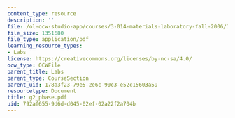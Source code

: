 ```yaml
---
content_type: resource
description: ''
file: /ol-ocw-studio-app/courses/3-014-materials-laboratory-fall-2006/792af6559d6dd04502ef02a22f2a704b_g2_phase.pdf
file_size: 1351680
file_type: application/pdf
learning_resource_types:
- Labs
license: https://creativecommons.org/licenses/by-nc-sa/4.0/
ocw_type: OCWFile
parent_title: Labs
parent_type: CourseSection
parent_uid: 178a3f23-79e5-2e6c-90c3-e52c15603a59
resourcetype: Document
title: g2_phase.pdf
uid: 792af655-9d6d-d045-02ef-02a22f2a704b
---
```

